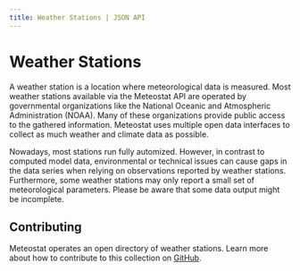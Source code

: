 ```yaml
---
title: Weather Stations | JSON API
---
```


# Weather Stations

A weather station is a location where meteorological data is measured. Most weather stations available via the Meteostat API are operated by governmental organizations like the National Oceanic and Atmospheric Administration (NOAA). Many of these organizations provide public access to the gathered information. Meteostat uses multiple open data interfaces to collect as much weather and climate data as possible.

Nowadays, most stations run fully automized. However, in contrast to computed model data, environmental or technical issues can cause gaps in the data series when relying on observations reported by weather stations. Furthermore, some weather stations may only report a small set of meteorological parameters. Please be aware that some data output might be incomplete.

## Contributing

Meteostat operates an open directory of weather stations. Learn more about how to contribute to this collection on [GitHub](https://github.com/meteostat/weather-stations).
